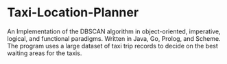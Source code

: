 # Taxi-Location-Planner
An Implementation of the DBSCAN algorithm in object-oriented, imperative, logical, and functional paradigms. Written in Java, Go, Prolog, and Scheme. The program uses
a large dataset of taxi trip records to decide on the best waiting areas for the taxis.
